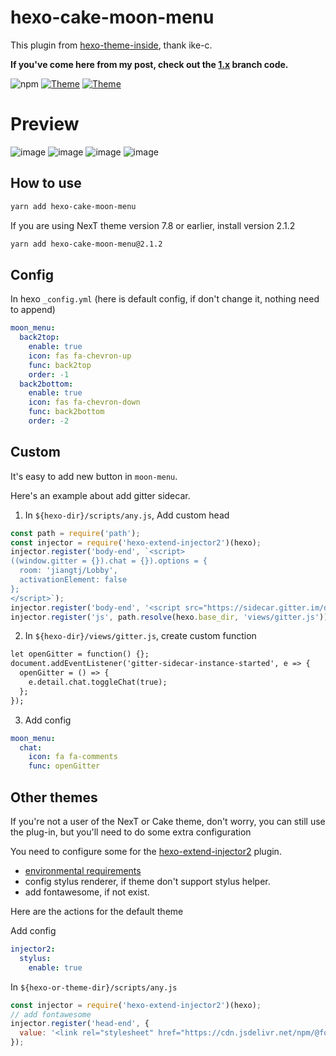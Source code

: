 # hexo-cake-moon-menu

This plugin from [hexo-theme-inside](https://github.com/ike-c/hexo-theme-inside), thank ike-c.

**If you've come here from my post, check out the [1.x](https://github.com/jiangtj-lab/hexo-cake-moon-menu/tree/1.x) branch code.**

![npm](https://img.shields.io/npm/v/hexo-cake-moon-menu.svg)
[![Theme](https://img.shields.io/badge/Theme-NexT(Pisces&Gemini):7.9.0-blue.svg)](https://theme-next.org)
[![Theme](https://img.shields.io/badge/Theme-Cake:2.0.0-blue.svg)](https://github.com/jiangtj/hexo-theme-cake)

# Preview
![image](https://user-images.githubusercontent.com/15902347/61098652-41f0ee80-a492-11e9-9c75-bb8fad0aa058.png)
![image](https://user-images.githubusercontent.com/15902347/61098668-51703780-a492-11e9-984c-a17c1509a4c6.png)
![image](https://user-images.githubusercontent.com/15902347/61098577-1110b980-a492-11e9-930e-cd0c677f7714.png)
![image](https://user-images.githubusercontent.com/15902347/61098595-1ff76c00-a492-11e9-8c66-0a702b390961.png)

## How to use

```bash
yarn add hexo-cake-moon-menu
```

If you are using NexT theme version 7.8 or earlier, install version 2.1.2

```bash
yarn add hexo-cake-moon-menu@2.1.2
```

## Config

In hexo `_config.yml` (here is default config, if don't change it, nothing need to append)

```yml
moon_menu:
  back2top:
    enable: true
    icon: fas fa-chevron-up
    func: back2top
    order: -1
  back2bottom:
    enable: true
    icon: fas fa-chevron-down
    func: back2bottom
    order: -2
```

## Custom

It's easy to add new button in `moon-menu`.

Here's an example about add gitter sidecar.

1.  In `${hexo-dir}/scripts/any.js`, Add custom head
```js
const path = require('path');
const injector = require('hexo-extend-injector2')(hexo);
injector.register('body-end', `<script>
((window.gitter = {}).chat = {}).options = {
  room: 'jiangtj/Lobby',
  activationElement: false
};
</script>`);
injector.register('body-end', '<script src="https://sidecar.gitter.im/dist/sidecar.v1.js" async defer></script>');
injector.register('js', path.resolve(hexo.base_dir, 'views/gitter.js'));
```

2. In `${hexo-dir}/views/gitter.js`, create custom function
```html
let openGitter = function() {};
document.addEventListener('gitter-sidecar-instance-started', e => {
  openGitter = () => {
    e.detail.chat.toggleChat(true);
  };
});

```

3. Add config
```yml
moon_menu:
  chat:
    icon: fa fa-comments
    func: openGitter
```

## Other themes

If you're not a user of the NexT or Cake theme, don't worry, you can still use the plug-in, but you'll need to do some extra configuration

You need to configure some for the [hexo-extend-injector2](https://github.com/jiangtj/hexo-extend-injector2) plugin.

- [environmental requirements](https://github.com/jiangtj/hexo-extend-injector2/issues/5)
- config stylus renderer, if theme don't support stylus helper.
- add fontawesome, if not exist.

Here are the actions for the default theme

Add config
```yml
injector2:
  stylus:
    enable: true
```

In `${hexo-or-theme-dir}/scripts/any.js`
```js
const injector = require('hexo-extend-injector2')(hexo);
// add fontawesome
injector.register('head-end', {
  value: '<link rel="stylesheet" href="https://cdn.jsdelivr.net/npm/@fortawesome/fontawesome-free@5.11.2/css/all.min.css" crossorigin="anonymous">'
});
```
